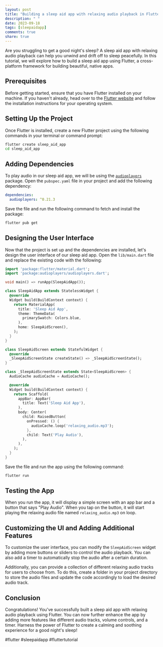 ```yaml
---
layout: post
title: "Building a sleep aid app with relaxing audio playback in Flutter"
description: " "
date: 2023-09-18
tags: [sleepaidapp]
comments: true
share: true
---
```


Are you struggling to get a good night's sleep? A sleep aid app with relaxing audio playback can help you unwind and drift off to sleep peacefully. In this tutorial, we will explore how to build a sleep aid app using Flutter, a cross-platform framework for building beautiful, native apps.

## Prerequisites

Before getting started, ensure that you have Flutter installed on your machine. If you haven't already, head over to the [Flutter website](https://flutter.dev/) and follow the installation instructions for your operating system.

## Setting Up the Project

Once Flutter is installed, create a new Flutter project using the following commands in your terminal or command prompt:

```bash
flutter create sleep_aid_app
cd sleep_aid_app
```

## Adding Dependencies

To play audio in our sleep aid app, we will be using the [`audioplayers`](https://pub.dev/packages/audioplayers) package. Open the `pubspec.yaml` file in your project and add the following dependency:

```yaml
dependencies:
  audioplayers: ^0.21.3
```

Save the file and run the following command to fetch and install the package:

```bash
flutter pub get
```

## Designing the User Interface

Now that the project is set up and the dependencies are installed, let's design the user interface of our sleep aid app. Open the `lib/main.dart` file and replace the existing code with the following:

```dart
import 'package:flutter/material.dart';
import 'package:audioplayers/audioplayers.dart';

void main() => runApp(SleepAidApp());

class SleepAidApp extends StatelessWidget {
  @override
  Widget build(BuildContext context) {
    return MaterialApp(
      title: 'Sleep Aid App',
      theme: ThemeData(
        primarySwatch: Colors.blue,
      ),
      home: SleepAidScreen(),
    );
  }
}

class SleepAidScreen extends StatefulWidget {
  @override
  _SleepAidScreenState createState() => _SleepAidScreenState();
}

class _SleepAidScreenState extends State<SleepAidScreen> {
  AudioCache audioCache = AudioCache();

  @override
  Widget build(BuildContext context) {
    return Scaffold(
      appBar: AppBar(
        title: Text('Sleep Aid App'),
      ),
      body: Center(
        child: RaisedButton(
          onPressed: () {
            audioCache.loop('relaxing_audio.mp3');
          },
          child: Text('Play Audio'),
        ),
      ),
    );
  }
}
```

Save the file and run the app using the following command:

```bash
flutter run
```

## Testing the App

When you run the app, it will display a simple screen with an app bar and a button that says "Play Audio". When you tap on the button, it will start playing the relaxing audio file named `relaxing_audio.mp3` on loop.

## Customizing the UI and Adding Additional Features

To customize the user interface, you can modify the `SleepAidScreen` widget by adding more buttons or sliders to control the audio playback. You can also add a timer to automatically stop the audio after a certain duration.

Additionally, you can provide a collection of different relaxing audio tracks for users to choose from. To do this, create a folder in your project directory to store the audio files and update the code accordingly to load the desired audio track.

## Conclusion

Congratulations! You've successfully built a sleep aid app with relaxing audio playback using Flutter. You can now further enhance the app by adding more features like different audio tracks, volume controls, and a timer. Harness the power of Flutter to create a calming and soothing experience for a good night's sleep!

#flutter #sleepaidapp #fluttertutorial
